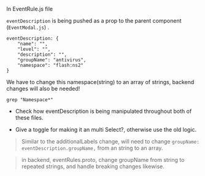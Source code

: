 

In EventRule.js file

`eventDescription` is being pushed as a prop to the parent component (`EventModal.js`) .


```
eventDescription: {
    "name": "",
    "level": "",
    "description": "",
    "groupName": "antivirus",
    "namespace": "flash:ns2"
}
```

We have to change this namespace(string) to an array of strings, backend changes will also be needed!

```
grep "Namespace*"
```

- Check how eventDescription is being manipulated throughout both of these files.

- Give a toggle for making it an multi Select?, otherwise use the old logic.


> Similar to the additionalLabels change, will need to change `groupName: eventDescription.groupName,` from an string to an array.

> in backend, eventRules.proto, change groupName from string to repeated strings, and handle breaking changes likewise.




